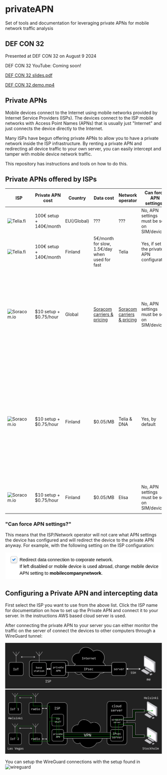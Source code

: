 # privateAPN

Set of tools and documentation for leveraging private APNs for mobile network traffic analysis

## DEF CON 32

Presented at DEF CON 32 on August 9 2024

DEF CON 32 YouTube: Coming soon!
<!--
[YouTube: DEF CON 32 - Leveraging private APNs for mobile network traffic analysis - Aapo Oksman](https://www.youtube.com/watch?v=)
-->

[DEF CON 32 slides.pdf](https://media.defcon.org/DEF%20CON%2032/DEF%20CON%2032%20presentations/DEF%20CON%2032%20-%20Aapo%20Oksman%20-%20Leveraging%20private%20APNs%20for%20mobile%20network%20traffic%20analysis.pdf)

[DEF CON 32 demo.mp4](https://media.defcon.org/DEF%20CON%2032/DEF%20CON%2032%20presentations/DEF%20CON%2032%20-%20Aapo%20Oksman%20-%20Leveraging%20private%20APNs%20for%20mobile%20network%20traffic%20analysis%20demo.mp4)

## Private APNs

Mobile devices connect to the Internet using mobile networks provided by Internet Service Providers (ISPs). The devices connect to the ISP mobile networks with Access Point Names (APNs) that is usually just "Internet" and just connects the device directly to the Internet. 

Many ISPs have begun offering private APNs to allow you to have a private network inside the ISP infrastructure. By renting a private APN and redirecting all device traffic to your own server, you can easily intercept and tamper with mobile device network traffic.

This repository has instructions and tools on how to do this.

## Private APNs offered by ISPs

| ISP | Private APN cost | Country | Data cost | Network operator | Can force APN settings? | Notes |
|---|---|---|---|---|---|---|
| ![Telia.fi](ISPs/Telia.fi) | 100€ setup + 140€/month | EU(/Global) | ??? | ??? | No, APN settings must be set on SIM/device | Not thoroughly tested outside Finland |
| ![Telia.fi](ISPs/Telia.fi) | 100€ setup + 140€/month | Finland | 5€/month for slow, 1.5€/day when used for fast | Telia | Yes, if set on the private APN configuration |   |
| ![Soracom.io](ISPs/Soracom.io) | $10 setup + $0.75/hour | Global | [Soracom carriers & pricing](https://developers.soracom.io/en/docs/reference/carriers/) | [Soracom carriers & pricing](https://developers.soracom.io/en/docs/reference/carriers/) | No, APN settings must be set on SIM/device | Some network operators don't seem to need proper APN settings, See "Soracom Finland". Not thoroughly tested outside Finland |
| ![Soracom.io](ISPs/Soracom.io) | $10 setup + $0.75/hour | Finland | $0.05/MB | Telia & DNA | Yes, by default | Even though Soracom says to use their APN settings, on this network device APN settings don't seem to matter at all and the device connects to the private APN with any APN settings |
| ![Soracom.io](ISPs/Soracom.io) | $10 setup + $0.75/hour | Finland | $0.05/MB | Elisa | No, APN settings must be set on SIM/device |  |
|   |   |   |   |   |   |   |

### "Can force APN settings?" 

This means that the ISP/Network operator will not care what APN settings the device has configured and will redirect the device to the private APN anyway. For example, with the following setting on the ISP configuration:

![force_apn](images/force_apn.png)

## Configuring a Private APN and intercepting data

First select the ISP you want to use from the above list. Click the ISP name for documentation on how to set up the Private APN and connect it to your server. In the instructions AWS based cloud server is used.

After connecting the private APN to your server you can either monitor the traffic on the server of connect the devices to other computers through a WireGuard tunnel:

![](images/privateapn-poc.png)
![](images/privateapn-poc2.png)

You can setup the WireGuard connections with the setup found in ![wireguard](wireguard)

